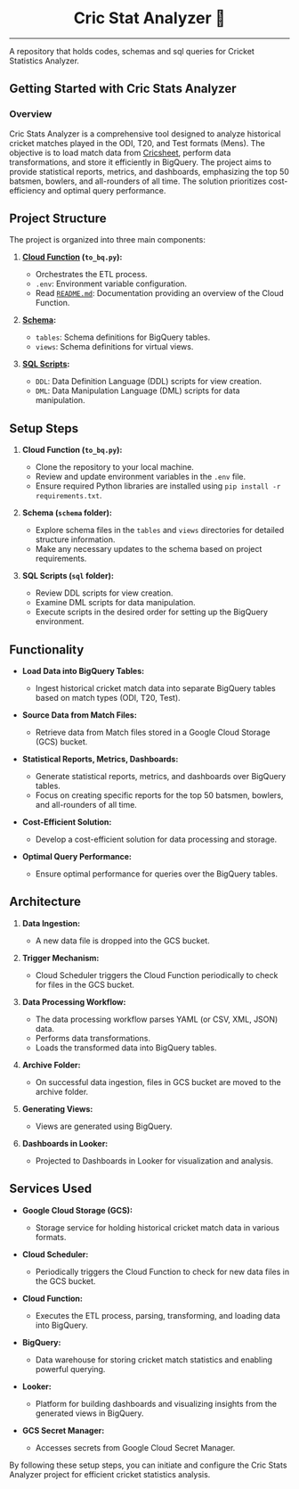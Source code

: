 # <h1 align="center"> Cric Stat Analyzer 🏏 </h1>

<hr>

A repository that holds codes, schemas and sql queries for Cricket Statistics Analyzer.

## Getting Started with Cric Stats Analyzer

### Overview

Cric Stats Analyzer is a comprehensive tool designed to analyze historical cricket matches played in the ODI, T20, and Test formats (Mens). The objective is to load match data from [Cricsheet](https://cricsheet.org/), perform data transformations, and store it efficiently in BigQuery. The project aims to provide statistical reports, metrics, and dashboards, emphasizing the top 50 batsmen, bowlers, and all-rounders of all time. The solution prioritizes cost-efficiency and optimal query performance.

## Project Structure

The project is organized into three main components:

1. **[Cloud Function](./cloud_function/) (`to_bq.py`):**

   - Orchestrates the ETL process.
   - `.env`: Environment variable configuration.
   - Read [`README.md`](./cloud_function/README.md): Documentation providing an overview of the Cloud Function.

2. **[Schema](./schema/README.md):**

   - `tables`: Schema definitions for BigQuery tables.
   - `views`: Schema definitions for virtual views.

3. **[SQL Scripts](./sql/):**
   - `DDL`: Data Definition Language (DDL) scripts for view creation.
   - `DML`: Data Manipulation Language (DML) scripts for data manipulation.

## Setup Steps

1. **Cloud Function (`to_bq.py`):**

   - Clone the repository to your local machine.
   - Review and update environment variables in the `.env` file.
   - Ensure required Python libraries are installed using `pip install -r requirements.txt`.

2. **Schema (`schema` folder):**

   - Explore schema files in the `tables` and `views` directories for detailed structure information.
   - Make any necessary updates to the schema based on project requirements.

3. **SQL Scripts (`sql` folder):**
   - Review DDL scripts for view creation.
   - Examine DML scripts for data manipulation.
   - Execute scripts in the desired order for setting up the BigQuery environment.

## Functionality

- **Load Data into BigQuery Tables:**

  - Ingest historical cricket match data into separate BigQuery tables based on match types (ODI, T20, Test).

- **Source Data from Match Files:**

  - Retrieve data from Match files stored in a Google Cloud Storage (GCS) bucket.

- **Statistical Reports, Metrics, Dashboards:**

  - Generate statistical reports, metrics, and dashboards over BigQuery tables.
  - Focus on creating specific reports for the top 50 batsmen, bowlers, and all-rounders of all time.

- **Cost-Efficient Solution:**

  - Develop a cost-efficient solution for data processing and storage.

- **Optimal Query Performance:**
  - Ensure optimal performance for queries over the BigQuery tables.

## Architecture

1. **Data Ingestion:**

   - A new data file is dropped into the GCS bucket.

2. **Trigger Mechanism:**

   - Cloud Scheduler triggers the Cloud Function periodically to check for files in the GCS bucket.

3. **Data Processing Workflow:**

   - The data processing workflow parses YAML (or CSV, XML, JSON) data.
   - Performs data transformations.
   - Loads the transformed data into BigQuery tables.

4. **Archive Folder:**

   - On successful data ingestion, files in GCS bucket are moved to the archive folder.

5. **Generating Views:**

   - Views are generated using BigQuery.

6. **Dashboards in Looker:**
   - Projected to Dashboards in Looker for visualization and analysis.

## Services Used

- **Google Cloud Storage (GCS):**

  - Storage service for holding historical cricket match data in various formats.

- **Cloud Scheduler:**

  - Periodically triggers the Cloud Function to check for new data files in the GCS bucket.

- **Cloud Function:**

  - Executes the ETL process, parsing, transforming, and loading data into BigQuery.

- **BigQuery:**

  - Data warehouse for storing cricket match statistics and enabling powerful querying.

- **Looker:**

  - Platform for building dashboards and visualizing insights from the generated views in BigQuery.

- **GCS Secret Manager:**
  - Accesses secrets from Google Cloud Secret Manager.

By following these setup steps, you can initiate and configure the Cric Stats Analyzer project for efficient cricket statistics analysis.
